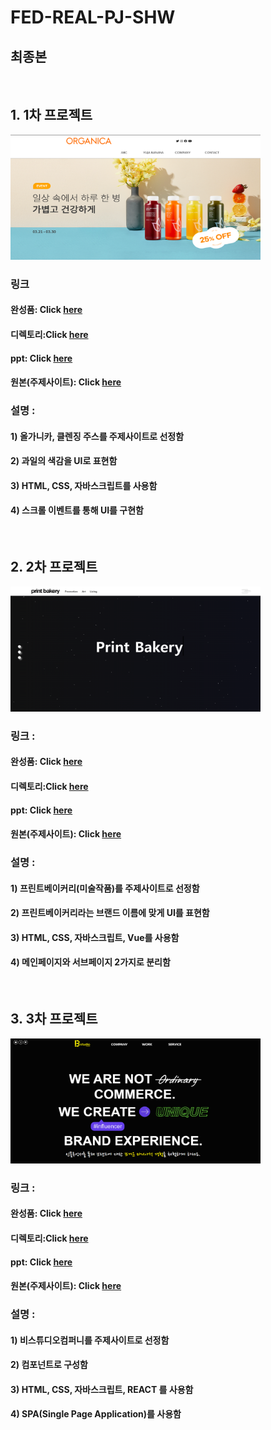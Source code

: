 # FED-REAL-PJ-SHW
## 최종본


<br/>

## 1. 1차 프로젝트
<img src="./img/1차프로젝트.png"  width="400" height="200">

### 링크 
#### 완성품: Click [here](https://seo-001.github.io/FED-REAL-PJ-SHW/01.%EA%B0%9C%EC%9D%B8%ED%94%84%EB%A1%9C%EC%A0%9D%ED%8A%B8_%EC%84%9C%ED%95%B4%EC%9B%90/)  
#### 디렉토리:Click [here](https://github.com/Seo-001/FED-REAL-PJ-SHW/blob/main/01.%EA%B0%9C%EC%9D%B8%ED%94%84%EB%A1%9C%EC%A0%9D%ED%8A%B8_%EC%84%9C%ED%95%B4%EC%9B%90/index.html)
#### ppt: Click [here](https://seo-001.github.io/FED-REAL-PJ-SHW/01.%EA%B0%9C%EC%9D%B8%ED%94%84%EB%A1%9C%EC%A0%9D%ED%8A%B8_ppt/%EA%B0%80%EC%9D%B4%EB%93%9C%20%EB%AC%B8%EC%84%9C_%EC%84%9C%ED%95%B4%EC%9B%90.pdf)
#### 원본(주제사이트): Click [here](https://www.organica.kr/)


### 설명 :
#### 1) 올가니카, 클렌징 주스를 주제사이트로 선정함
#### 2) 과일의 색감을 UI로 표현함 
#### 3) HTML, CSS, 자바스크립트를 사용함 
#### 4) 스크롤 이벤트를 통해 UI를 구현함  
<br/>

## 2. 2차 프로젝트 
<img src="./img/2차프로젝트.png"  width="400" height="200">

### 링크 : 
#### 완성품: Click [here](https://seo-001.github.io/FED-REAL-PJ-SHW/02.2%EC%B0%A8%EA%B0%9C%EC%9D%B8%ED%94%84%EB%A1%9C%EC%A0%9D%ED%8A%B8/index.html)  
#### 디렉토리:Click [here](https://github.com/Seo-001/FED-REAL-PJ-SHW/blob/main/02.2%EC%B0%A8%EA%B0%9C%EC%9D%B8%ED%94%84%EB%A1%9C%EC%A0%9D%ED%8A%B8/index.html)
#### ppt: Click [here](https://seo-001.github.io/FED-REAL-PJ-SHW/02.2%EC%B0%A8%EA%B0%9C%EC%9D%B8%ED%94%84%EB%A1%9C%EC%A0%9D%ED%8A%B8_ppt/2%EC%B0%A8%ED%94%84%EB%A1%9C%EC%A0%9D%ED%8A%B8.pdf)
#### 원본(주제사이트): Click [here](https://printbakery.com/)


### 설명 :
#### 1) 프린트베이커리(미술작품)를 주제사이트로 선정함
#### 2) 프린트베이커리라는 브랜드 이름에 맞게 UI를 표현함 
#### 3) HTML, CSS, 자바스크립트, Vue를 사용함 
#### 4) 메인페이지와 서브페이지 2가지로 분리함 
<br/>

## 3. 3차 프로젝트 
<img src="./img/3차프로젝트.png"  width="400" height="200">

### 링크 : 
#### 완성품: Click [here](https://seo-001.github.io/react03/)  
#### 디렉토리:Click [here](https://github.com/Seo-001/react03/blob/main/index.html)
#### ppt: Click [here](https://seo-001.github.io/FED-REAL-PJ-SHW/03.3%EC%B0%A8%ED%94%84%EB%A1%9C%EC%A0%9D%ED%8A%B8_ppt/3%EC%B0%A8%20%ED%94%84%EB%A1%9C%EC%A0%9D%ED%8A%B8_ppt.pdf)
#### 원본(주제사이트): Click [here](http://bstudio-company.com/)


### 설명 :
#### 1) 비스튜디오컴퍼니를 주제사이트로 선정함
#### 2) 컴포넌트로 구성함
#### 3) HTML, CSS, 자바스크립트, REACT 를 사용함 
#### 4) SPA(Single Page Application)를 사용함  





